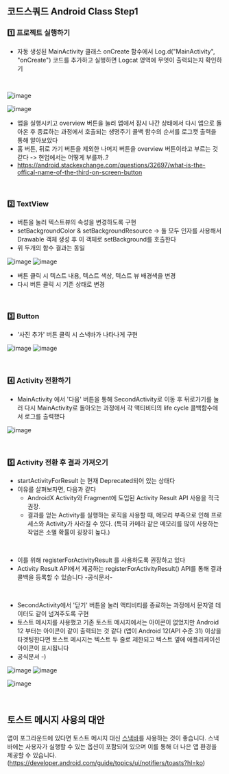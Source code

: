 ## 코드스쿼드 Android Class Step1

### :one: 프로젝트 실행하기
- 자동 생성된 MainActivity 클래스 onCreate 함수에서 Log.d("MainActivity", "onCreate") 코드를 추가하고 실행하면 Logcat 영역에 무엇이 출력되는지 확인하기
<br>

![image](https://user-images.githubusercontent.com/69443895/153800037-b829be7e-6cb9-4e53-a642-33301fd2c1b4.png)
<br>

![image](https://user-images.githubusercontent.com/69443895/153828163-8fdd3406-49ad-4290-8ae3-39cea440cd6d.png)
- 앱을 실행시키고 overview 버튼을 눌러 앱에서 잠시 나간 상태에서 다시 앱으로 돌아온 후 종료하는 과정에서 호출되는 생명주기 콜백 함수의 순서를 로그캣 출력을 통해 알아보았다
- 홈 버튼, 뒤로 가기 버튼을 제외한 나머지 버튼을 overview 버튼이라고 부르는 것 같다 -> 현업에서는 어떻게 부를까..?
- https://android.stackexchange.com/questions/32697/what-is-the-offical-name-of-the-third-on-screen-button

<br>

### :two: TextView
- 버튼을 눌러 텍스트뷰의 속성을 변경하도록 구현
- setBackgroundColor & setBackgroundResource -> 둘 모두 인자를 사용해서 Drawable 객체 생성 후 이 객체로 setBackground를 호출한다
- 위 두개의 함수 결과는 동일

![image](https://user-images.githubusercontent.com/69443895/153925935-7bb22801-5757-4c25-9da6-8d8e95a1f9b3.png) ![image](https://user-images.githubusercontent.com/69443895/153926021-e79e695f-5893-41d6-bd9c-29c7ab7b9881.png)

- 버튼 클릭 시 텍스트 내용, 텍스트 색상, 텍스트 뷰 배경색을 변경
- 다시 버튼 클릭 시 기존 상태로 변경

<br>

### :three: Button
- '사진 추가' 버튼 클릭 시 스낵바가 나타나게 구현

![image](https://user-images.githubusercontent.com/69443895/153988206-b6701df1-d1ac-4092-afba-3faa88e7ccc5.png) ![image](https://user-images.githubusercontent.com/69443895/153988137-f6df45f4-1b16-4ef2-9bd2-12d3a3f5e132.png)

<br>

### :four: Activity 전환하기
- MainActivity 에서 '다음' 버튼을 통해 SecondActivity로 이동 후 뒤로가기를 눌러 다시 MainActivity로 돌아오는 과정에서 각 액티비티의 life cycle 콜백함수에서 로그를 출력했다

![image](https://user-images.githubusercontent.com/69443895/154012788-2879a179-e724-4334-b7d6-d3531674822b.png)

<br>

### :five: Activity 전환 후 결과 가져오기
- startActivityForResult 는 현재 Deprecated되어 있는 상태다
- 이유를 살펴보자면, 다음과 같다
  + AndroidX Activity와 Fragment에 도입된 Activity Result API 사용을 적극 권장.
  + 결과를 얻는 Activity를 실행하는 로직을 사용할 때, 메모리 부족으로 인해 프로세스와 Activity가 사라질 수 있다. (특히 카메라 같은 메모리를 많이 사용하는 작업은 소멸 확률이 굉장히 높다.)
<br>

- 이를 위해 registerForActivityResult 를 사용하도록 권장하고 있다
- Activity Result API에서 제공하는 registerForActivityResult() API를 통해 결과 콜백을 등록할 수 있습니다  -공식문서-
<br>

- SecondActivity에서 '닫기' 버튼을 눌러 액티비티를 종료하는 과정에서 문자열 데이터도 같이 넘겨주도록 구현
- 토스트 메시지를 사용했고 기존 토스트 메시지에서는 아이콘이 없었지만 Android 12 부터는 아이콘이 같이 출력되는 것 같다
(앱이 Android 12(API 수준 31) 이상을 타겟팅한다면 토스트 메시지는 텍스트 두 줄로 제한되고 텍스트 옆에 애플리케이션 아이콘이 표시됩니다
- 공식문서 -)

![image](https://user-images.githubusercontent.com/69443895/154044524-49f69f96-7f19-4795-8d0f-ea56f15d7574.png) ![image](https://user-images.githubusercontent.com/69443895/154044644-67f121d8-f139-48d9-b121-d8c35af0d4c8.png)

![image](https://user-images.githubusercontent.com/69443895/154044841-46965a36-59ab-47cb-8a74-8c5b3cfc6e2a.png)

<br>

## 토스트 메시지 사용의 대안
앱이 포그라운드에 있다면 토스트 메시지 대신 [스낵바](https://material.io/components/snackbars)를 사용하는 것이 좋습니다. 스낵바에는 사용자가 실행할 수 있는 옵션이 포함되어 있으며 이를 통해 더 나은 앱 환경을 제공할 수 있습니다.
(https://developer.android.com/guide/topics/ui/notifiers/toasts?hl=ko)


